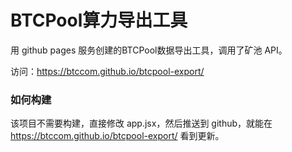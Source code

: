 BTCPool算力导出工具
===================

用 github pages 服务创建的BTCPool数据导出工具，调用了矿池 API。

访问：https://btccom.github.io/btcpool-export/

### 如何构建

该项目不需要构建，直接修改 app.jsx，然后推送到 github，就能在 https://btccom.github.io/btcpool-export/ 看到更新。
